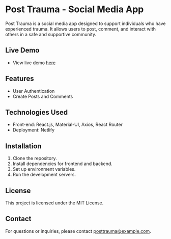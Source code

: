 # Post Trauma - Social Media App

Post Trauma is a social media app designed to support individuals who have experienced trauma. It allows users to post, comment, and interact with others in a safe and supportive community.

## Live Demo

- View live demo <a href="google.com"> here </a>

## Features

- User Authentication
- Create Posts and Comments

## Technologies Used

- Front-end: React.js, Material-UI, Axios, React Router
- Deployment: Netlify

## Installation

1. Clone the repository.
2. Install dependencies for frontend and backend.
3. Set up environment variables.
4. Run the development servers.

## License

This project is licensed under the MIT License.

## Contact

For questions or inquiries, please contact posttrauma@example.com.
